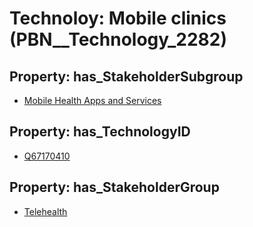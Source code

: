# Technoloy: __Mobile clinics__ (PBN__Technology_2282)

## Property: has_StakeholderSubgroup

* [Mobile Health Apps and Services](PBN__TechSubgroup_34)

## Property: has_TechnologyID

* [Q67170410](Q67170410)

## Property: has_StakeholderGroup

* [Telehealth](PBN__TechGroup_3)

